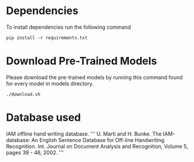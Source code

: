 # Dependencies

To install dependencies run the following command
```Console
pip install -r requirements.txt
```

# Download Pre-Trained Models
Please download the pre-trained models by running this command found for every model in models directory.
```Console
./download.sh
```

# Database used
IAM offline hand writing database.
'''
U. Marti and H. Bunke. The IAM-database: An English Sentence Database for Off-line Handwriting Recognition.
Int. Journal on Document Analysis and Recognition, Volume 5, pages 39 - 46, 2002.
'''